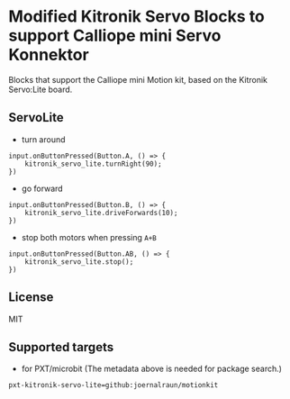 # Modified Kitronik Servo Blocks to support Calliope mini Servo Konnektor

Blocks that support the Calliope mini Motion kit, based on the Kitronik Servo:Lite board.

## ServoLite

* turn around

```blocks
input.onButtonPressed(Button.A, () => {
    kitronik_servo_lite.turnRight(90);
})
```

* go forward

```blocks
input.onButtonPressed(Button.B, () => {
    kitronik_servo_lite.driveForwards(10);
})
```

* stop both motors when pressing ``A+B``

```blocks
input.onButtonPressed(Button.AB, () => {
    kitronik_servo_lite.stop();
})
```

## License

MIT

## Supported targets

* for PXT/microbit
(The metadata above is needed for package search.)


```package
pxt-kitronik-servo-lite=github:joernalraun/motionkit
```
